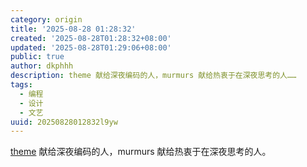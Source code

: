 ```yaml
---
category: origin
title: '2025-08-28 01:28:32'
created: '2025-08-28T01:28:32+08:00'
updated: '2025-08-28T01:29:06+08:00'
public: true
author: dkphhh
description: theme 献给深夜编码的人，murmurs 献给热衷于在深夜思考的人……
tags:
  - 编程
  - 设计
  - 文艺
uuid: 20250828012832l9yw
---
```


[theme](https://github.com/mazesec/theme) 献给深夜编码的人，murmurs 献给热衷于在深夜思考的人。
